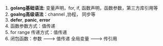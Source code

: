 1. **golang基础语法**: 变量声明，for, if, 函数声明，函数参数，第三方库引用等
2. **goalng高级语法**：channel ,协程， 同步等
2. **defer**, **panic**, **error**
3. 函数参数方式：值传递
4. for range 传递方式：值传递
5. 闭包函数：参数 ---> 值传递 全局变量 ---> 传引用
